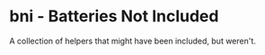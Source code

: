 # bni - Batteries Not Included

A collection of helpers that might have been included, but weren't.
